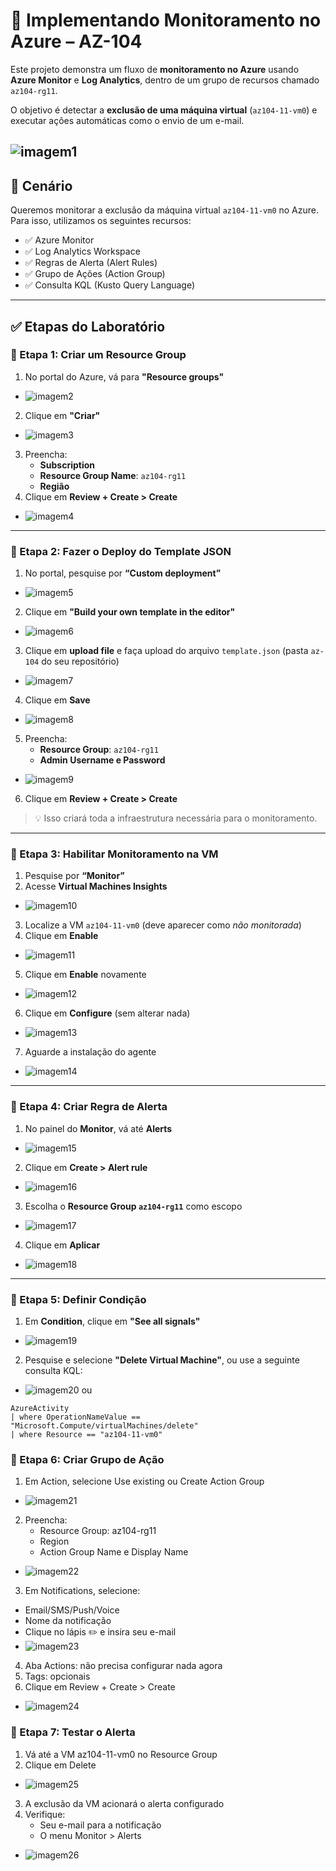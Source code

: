 # 📘 Implementando Monitoramento no Azure – AZ-104

Este projeto demonstra um fluxo de **monitoramento no Azure** usando **Azure Monitor** e **Log Analytics**, dentro de um grupo de recursos chamado `az104-rg11`.

O objetivo é detectar a **exclusão de uma máquina virtual** (`az104-11-vm0`) e executar ações automáticas como o envio de um e-mail.

![imagem1](https://github.com/DurezahGeek/Implementando-Monitoramento-no-Azure-AZ-104/blob/main/src-Monitoramento/1.png)
---

## 🧩 Cenário

Queremos monitorar a exclusão da máquina virtual `az104-11-vm0` no Azure. Para isso, utilizamos os seguintes recursos:

- ✅ Azure Monitor  
- ✅ Log Analytics Workspace  
- ✅ Regras de Alerta (Alert Rules)  
- ✅ Grupo de Ações (Action Group)  
- ✅ Consulta KQL (Kusto Query Language)  

---

## ✅ Etapas do Laboratório

### 🔹 Etapa 1: Criar um Resource Group

1. No portal do Azure, vá para **"Resource groups"**
- ![imagem2](https://github.com/DurezahGeek/Implementando-Monitoramento-no-Azure-AZ-104/blob/main/src-Monitoramento/2.png)
2. Clique em **"Criar"**
- ![imagem3](https://github.com/DurezahGeek/Implementando-Monitoramento-no-Azure-AZ-104/blob/main/src-Monitoramento/3.png)
3. Preencha:
   - **Subscription**
   - **Resource Group Name**: `az104-rg11`
   - **Região**
4. Clique em **Review + Create > Create**
- ![imagem4](https://github.com/DurezahGeek/Implementando-Monitoramento-no-Azure-AZ-104/blob/main/src-Monitoramento/4.png)

---

### 🔹 Etapa 2: Fazer o Deploy do Template JSON

1. No portal, pesquise por **“Custom deployment”**
- ![imagem5](https://github.com/DurezahGeek/Implementando-Monitoramento-no-Azure-AZ-104/blob/main/src-Monitoramento/5.png)
2. Clique em **"Build your own template in the editor"**
- ![imagem6](https://github.com/DurezahGeek/Implementando-Monitoramento-no-Azure-AZ-104/blob/main/src-Monitoramento/6.png)
3. Clique em **upload file** e faça upload do arquivo `template.json` (pasta `az-104` do seu repositório)
- ![imagem7](https://github.com/DurezahGeek/Implementando-Monitoramento-no-Azure-AZ-104/blob/main/src-Monitoramento/7.png)
4. Clique em **Save**
- ![imagem8](https://github.com/DurezahGeek/Implementando-Monitoramento-no-Azure-AZ-104/blob/main/src-Monitoramento/8.png)
5. Preencha:
   - **Resource Group**: `az104-rg11`
   - **Admin Username e Password**
- ![imagem9](https://github.com/DurezahGeek/Implementando-Monitoramento-no-Azure-AZ-104/blob/main/src-Monitoramento/9.png)
6. Clique em **Review + Create > Create**

> 💡 Isso criará toda a infraestrutura necessária para o monitoramento.

---

### 🔹 Etapa 3: Habilitar Monitoramento na VM

1. Pesquise por **“Monitor”**
2. Acesse **Virtual Machines Insights**
- ![imagem10](https://github.com/DurezahGeek/Implementando-Monitoramento-no-Azure-AZ-104/blob/main/src-Monitoramento/10.png)
3. Localize a VM `az104-11-vm0` (deve aparecer como *não monitorada*)
4. Clique em **Enable**
- ![imagem11](https://github.com/DurezahGeek/Implementando-Monitoramento-no-Azure-AZ-104/blob/main/src-Monitoramento/11.png)
5. Clique em **Enable** novamente
- ![imagem12](https://github.com/DurezahGeek/Implementando-Monitoramento-no-Azure-AZ-104/blob/main/src-Monitoramento/12.png)
6. Clique em **Configure** (sem alterar nada)
- ![imagem13](https://github.com/DurezahGeek/Implementando-Monitoramento-no-Azure-AZ-104/blob/main/src-Monitoramento/13.png)
7. Aguarde a instalação do agente
- ![imagem14](https://github.com/DurezahGeek/Implementando-Monitoramento-no-Azure-AZ-104/blob/main/src-Monitoramento/14.png)
---

### 🔹 Etapa 4: Criar Regra de Alerta

1. No painel do **Monitor**, vá até **Alerts**
- ![imagem15](https://github.com/DurezahGeek/Implementando-Monitoramento-no-Azure-AZ-104/blob/main/src-Monitoramento/15.png)
2. Clique em **Create > Alert rule**
- ![imagem16](https://github.com/DurezahGeek/Implementando-Monitoramento-no-Azure-AZ-104/blob/main/src-Monitoramento/16.png)
3. Escolha o **Resource Group `az104-rg11`** como escopo
- ![imagem17](https://github.com/DurezahGeek/Implementando-Monitoramento-no-Azure-AZ-104/blob/main/src-Monitoramento/17.png)
4. Clique em **Aplicar**
- ![imagem18](https://github.com/DurezahGeek/Implementando-Monitoramento-no-Azure-AZ-104/blob/main/src-Monitoramento/18.png)
---

### 🔹 Etapa 5: Definir Condição

1. Em **Condition**, clique em **"See all signals"**
- ![imagem19](https://github.com/DurezahGeek/Implementando-Monitoramento-no-Azure-AZ-104/blob/main/src-Monitoramento/19.png)
2. Pesquise e selecione **"Delete Virtual Machine"**, ou use a seguinte consulta KQL:
- ![imagem20](https://github.com/DurezahGeek/Implementando-Monitoramento-no-Azure-AZ-104/blob/main/src-Monitoramento/20.png)
  ou
```kusto
AzureActivity 
| where OperationNameValue == "Microsoft.Compute/virtualMachines/delete"
| where Resource == "az104-11-vm0"
```

### 🔹 Etapa 6: Criar Grupo de Ação

1. Em Action, selecione Use existing ou Create Action Group
- ![imagem21](https://github.com/DurezahGeek/Implementando-Monitoramento-no-Azure-AZ-104/blob/main/src-Monitoramento/21.png)
2. Preencha:
   - Resource Group: az104-rg11
   -  Region
   -  Action Group Name e Display Name
- ![imagem22](https://github.com/DurezahGeek/Implementando-Monitoramento-no-Azure-AZ-104/blob/main/src-Monitoramento/22.png)
3. Em Notifications, selecione:
  - Email/SMS/Push/Voice
  - Nome da notificação
  - Clique no lápis ✏️ e insira seu e-mail
- ![imagem23](https://github.com/DurezahGeek/Implementando-Monitoramento-no-Azure-AZ-104/blob/main/src-Monitoramento/23.png)
4. Aba Actions: não precisa configurar nada agora
5. Tags: opcionais
6. Clique em Review + Create > Create
- ![imagem24](https://github.com/DurezahGeek/Implementando-Monitoramento-no-Azure-AZ-104/blob/main/src-Monitoramento/24.png)
### 🔹 Etapa 7: Testar o Alerta
1. Vá até a VM az104-11-vm0 no Resource Group
2. Clique em Delete
- ![imagem25](https://github.com/DurezahGeek/Implementando-Monitoramento-no-Azure-AZ-104/blob/main/src-Monitoramento/25.png)
3. A exclusão da VM acionará o alerta configurado
4. Verifique:
   - Seu e-mail para a notificação
   - O menu Monitor > Alerts
- ![imagem26](https://github.com/DurezahGeek/Implementando-Monitoramento-no-Azure-AZ-104/blob/main/src-Monitoramento/26.png)
